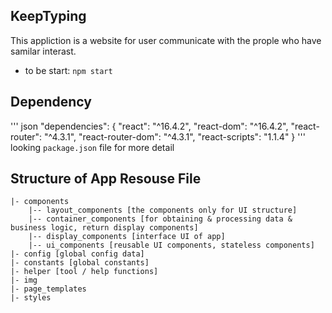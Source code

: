 ## KeepTyping 
This appliction is a website for user communicate with the prople who have samilar interast.
* to be start: `npm start`

## Dependency
''' json
"dependencies": {
  "react": "^16.4.2",
  "react-dom": "^16.4.2",
  "react-router": "^4.3.1",
  "react-router-dom": "^4.3.1",
  "react-scripts": "1.1.4"
}
'''
looking `package.json` file for more detail

## Structure of App Resouse File
```
|- components
    |-- layout_components [the components only for UI structure] 
    |-- container_components [for obtaining & processing data & business logic, return display components]   
    |-- display_components [interface UI of app]
    |-- ui_components [reusable UI components, stateless components]
|- config [global config data]
|- constants [global constants]
|- helper [tool / help functions]
|- img
|- page_templates
|- styles 
```

